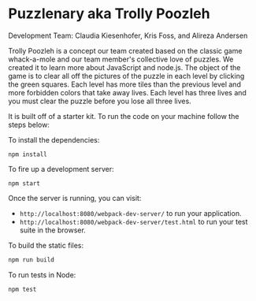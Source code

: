 # Puzzlenary aka Trolly Poozleh

Development Team: Claudia Kiesenhofer, Kris Foss, and Alireza Andersen


Trolly Poozleh is a concept our team created based on the classic game whack-a-mole and our team member's collective love of puzzles.  We created it to learn more about JavaScript and node.js.  The object of the game is to clear all off the pictures of the puzzle in each level by clicking the green squares.  Each level has more tiles than the previous level and more forbidden colors that take away lives.  Each level has three lives and you must clear the puzzle before you lose all three lives.  


It is built off of a starter kit.  To run the code on your machine follow the steps below:

To install the dependencies:

```
npm install
```

To fire up a development server:

```
npm start
```

Once the server is running, you can visit:

* `http://localhost:8080/webpack-dev-server/` to run your application.
* `http://localhost:8080/webpack-dev-server/test.html` to run your test suite in the browser.

To build the static files:

```js
npm run build
```

To run tests in Node:

```js
npm test
```
